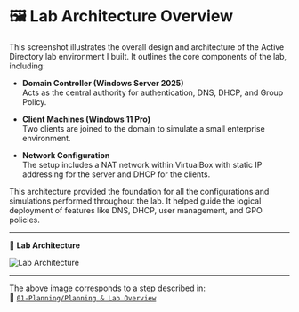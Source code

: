 # 🖼️ Lab Architecture Overview

This screenshot illustrates the overall design and architecture of the Active Directory lab environment I built. It outlines the core components of the lab, including:

- **Domain Controller (Windows Server 2025)** <br />
    Acts as the central authority for authentication, DNS, DHCP, and Group Policy.

- **Client Machines (Windows 11 Pro)** <br />
    Two clients are joined to the domain to simulate a small enterprise environment.

- **Network Configuration** <br />
    The setup includes a NAT network within VirtualBox with static IP addressing for the server and DHCP for the clients.

This architecture provided the foundation for all the configurations and simulations performed throughout the lab. It helped guide the logical deployment of features like DNS, DHCP, user management, and GPO policies.

---

📸 **Lab Architecture**

![Lab Architecture](https://github.com/user-attachments/assets/9e0f2334-a862-4b43-ac28-52cf6861c98d)

---

The above image corresponds to a step described in:<br /> 
📂 [`01-Planning/Planning & Lab Overview`](https://github.com/Hugh-Kumbi/Hugh-Kumbi-Active-Directory-Lab/blob/main/01-Planning/Planning%20%26%20Lab%20Overview.md)
